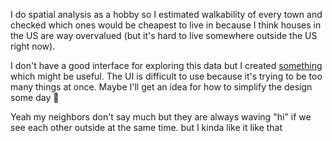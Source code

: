 I do spatial analysis as a hobby so I estimated walkability of every town and checked which ones would be cheapest to live in because I think houses in the US are way overvalued (but it's hard to live somewhere outside the US right now).

I don't have a good interface for exploring this data but I created [something](https://unli.xyz/city/calc/) which might be useful. The UI is difficult to use because it's trying to be too many things at once. Maybe I'll get an idea for how to simplify the design some day 🤔

Yeah my neighbors don't say much but they are always waving "hi" if we see each other outside at the same time. but I kinda like it like that
